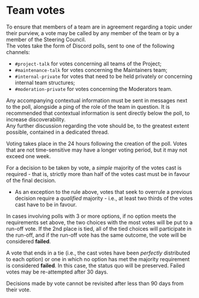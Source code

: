# Team votes
To ensure that members of a team are in agreement regarding a topic under their purview, a vote may be called by any member of the team or by a member of the Steering Council.  
The votes take the form of Discord polls, sent to one of the following channels:
- `#project-talk` for votes concerning all teams of the Project;
- `#maintenance-talk` for votes concerning the Maintainers team;
- `#internal-private` for votes that need to be held privately or concerning internal team structures;
- `#moderation-private` for votes concerning the Moderators team.

Any accompanying contextual information must be sent in messages next to the poll, alongside a ping of the role of the team in question. It is recommended that contextual information is sent directly below the poll, to increase discoverability.  
Any further discussion regarding the vote should be, to the greatest extent possible, contained in a dedicated thread.

Voting takes place in the 24 hours following the creation of the poll. Votes that are not time-sensitive may have a longer voting period, but it may not exceed one week.

For a decision to be taken by vote, a *simple* majority of the votes cast is required - that is, strictly more than half of the votes cast must be in favour of the final decision.
- As an exception to the rule above, votes that seek to overrule a previous decision require a *qualified* majority - i.e., at least two thirds of the votes cast have to be in favour.

In cases involving polls with 3 or more options, if no option meets the requirements set above, the two choices with the most votes will be put to a run-off vote. If the 2nd place is tied, all of the tied choices will participate in the run-off, and if the run-off vote has the same outcome, the vote will be considered **failed**.

A vote that ends in a tie (i.e., the cast votes have been *perfectly* distributed to each option) or one in which no option has met the majority requirement is considered **failed**. In this case, the status quo will be preserved. Failed votes may be re-attempted after 30 days.

Decisions made by vote cannot be revisited after less than 90 days from their vote.